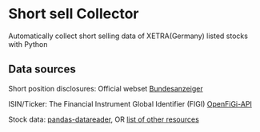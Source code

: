 # Short sell Collector

Automatically collect short selling data of XETRA(Germany) listed stocks with Python

## Data sources

Short position disclosures: Official webset [Bundesanzeiger](https://www.bundesanzeiger.de/ebanzwww/wexsservlet?page.navid=to_nlp_start)

ISIN/Ticker: The Financial Instrument Global Identifier (FIGI) [OpenFiGi-API](https://www.openfigi.com/api)

Stock data: [pandas-datareader](https://github.com/pydata/pandas-datareader), OR [list of other resources](https://github.com/wilsonfreitas/awesome-quant#data-sources)
